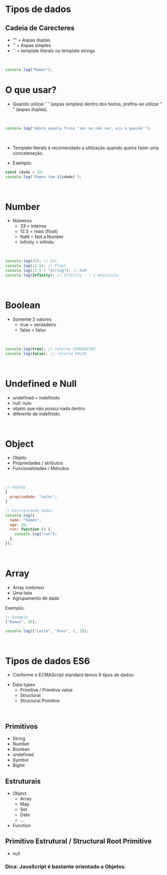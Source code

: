 # Tipos de dados

## Cadeia de Carecteres

- "" = Aspas duplas
- '' = Aspas simples
- `` = template literals ou template strings

<br>

```js
console.log("Ramon");
```

# O que usar?

- Quando utilizar ' ' (aspas simples) dentro dos textos, prefira-se utilizar " " (aspas duplas).

  <br>

```js
console.log("Adoro aquela frase 'ser ou não ser, eis a quesão'");
```

<br>

- Template literals é recomendado a utilização quando queira fazer uma concatenação.

- Exemplo:

```js
const idade = 20;
console.log(`Ramon tem ${idade}`);
```

<br>

# Number

- Números
  - 33 = inteiros
  - 12.5 = reais (float)
  - NaN = Not a Number
  - Infinity = infinito

<br>

```js
console.log(33); // Int
console.log(12.5); // Float
console.log(12.5 / "String"); // NaN
console.log(Infinity); // Infinity - ! i maiúsculo.
```

<br>

# Boolean

- Somente 2 valores
  - true = verdadeiro
  - false = falso

<br>

```js
console.log(true); // retorna VERDADEIRO
console.log(false); // retorna FALSO
```

<br>

# Undefined e Null

- undefined = indefinido
- null: nulo
- objeto que não possui nada dentro
- diferente de indefinido.

<br>

# Object

- Objeto
- Propriedades / atributos
- Funcionalidades / Métodos

<br>

```js
// Padrão
{
  propriedade: "valor";
}

// Estruturando dados
console.log({
  name: "Ramon",
  age: 20,
  run: function () {
    console.log("run");
  },
});
```

<br>

# Array

- Array (vetores)
- Uma lista
- Agrupamento de dado

Exemplo:

```js
// Exemplo
["Ramon", 20];

console.log(["Leite", "Ovos", 2, 3]);
```

<br>

# Tipos de dados ES6

- Conforme o ECMAScript standard temos 9 tipos de dados:

* Data types
  - Primitive / Primitive value
  - Structural
  - Structural Primitive

<br>

## Primitivos

- String
- Number
- Boolean
- undefined
- Symbol
- BigInt

## Estruturais

- Object
  - Array
  - Map
  - Set
  - Date
  - ...
- Function

## Primitivo Estrutural / Structural Root Primitive

- null

### Dica: JavaScript é bastante orientado a Objetos.
